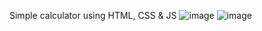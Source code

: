 Simple calculator using HTML, CSS & JS
![image](https://github.com/user-attachments/assets/a9191998-4de9-4bd5-bd3b-3ae49af1bcb2)
![image](https://github.com/user-attachments/assets/2ba0234a-2ece-46d3-bc39-b47e1441822c)
